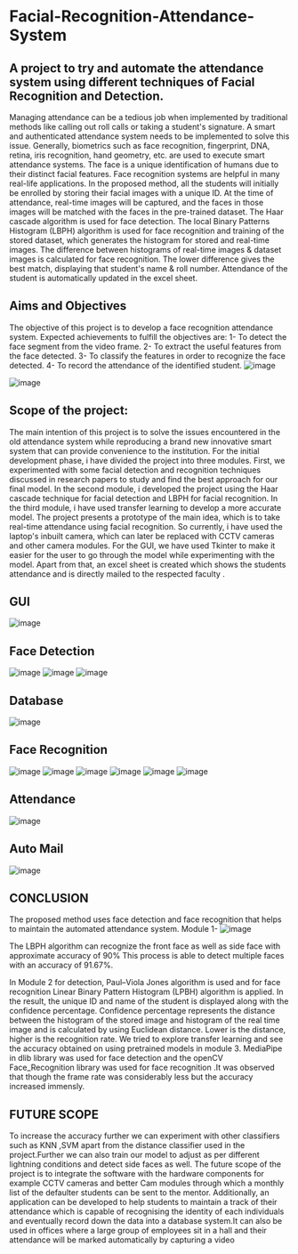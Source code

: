 # Facial-Recognition-Attendance-System
## A project to try and automate the attendance system using different techniques of Facial Recognition and Detection.

Managing attendance can be a tedious job when implemented by traditional 
methods like calling out roll calls or taking a student's signature. A smart and 
authenticated attendance system needs to be implemented to solve this issue. 
Generally, biometrics such as face recognition, fingerprint, DNA, retina, iris 
recognition, hand geometry, etc. are used to execute smart attendance systems. 
The face is a unique identification of humans due to their distinct facial 
features. Face recognition systems are helpful in many real-life applications. 
In the proposed method, all the students will initially be enrolled by storing 
their facial images with a unique ID. At the time of attendance, real-time 
images will be captured, and the faces in those images will be matched with 
the faces in the pre-trained dataset. The Haar cascade algorithm is used for face 
detection. The local Binary Patterns Histogram (LBPH) algorithm is used for 
face recognition and training of the stored dataset, which generates the 
histogram for stored and real-time images. The difference between histograms 
of real-time images & dataset images is calculated for face recognition. The 
lower difference gives the best match, displaying that student's name & roll 
number. Attendance of the student is automatically updated in the excel sheet.


## Aims and Objectives
The objective of this project is to develop a face recognition attendance system. Expected 
achievements to fulfill the objectives are:
1- To detect the face segment from the video frame.
2- To extract the useful features from the face detected.
3- To classify the features in order to recognize the face
detected.
4- To record the attendance of the identified student.
![image](https://user-images.githubusercontent.com/67535635/169953181-d9e3214d-de9d-488a-bad9-9ff5d7a443fc.png)

![image](https://user-images.githubusercontent.com/67535635/169953323-002e2179-22e8-43f2-91db-188f4e27c3d4.png)



## Scope of the project:
The main intention of this project is to solve the issues encountered in the old attendance system 
while reproducing a brand new innovative smart system that can provide convenience to the 
institution.
For the initial development phase, i have divided the project into three 
modules. First, we experimented with some facial detection and recognition 
techniques discussed in research papers to study and find the best approach for 
our final model. In the second module, i developed the project using the Haar 
cascade technique for facial detection and LBPH for facial recognition. In the 
third module, i have used transfer learning to develop a more accurate model. 
The project presents a prototype of the main idea, which is to take real-time 
attendance using facial recognition. So currently, i have used the laptop's 
inbuilt camera, which can later be replaced with CCTV cameras and other camera 
modules. For the GUI, we have used Tkinter to make it easier for the user to go 
through the model while experimenting with the model. 
Apart from that, an excel sheet is created which shows the students attendance and is directly 
mailed to the respected faculty .

## GUI

![image](https://user-images.githubusercontent.com/67535635/169953350-6977d0b3-17e0-46f4-ae99-eabcd42e41f1.png)

## Face Detection
![image](https://user-images.githubusercontent.com/67535635/169953368-a0387b0f-2efc-4bcc-8186-3e89cfa516d3.png)
![image](https://user-images.githubusercontent.com/67535635/169953379-bf822319-a273-4110-b512-dfa37347f7b5.png)
![image](https://user-images.githubusercontent.com/67535635/169953390-81a0b90c-4cf6-4d52-8471-eee78b620e77.png)

## Database
![image](https://user-images.githubusercontent.com/67535635/169954517-7d0b69d2-7115-4c9b-8478-6372b09a004c.png)


## Face Recognition
![image](https://user-images.githubusercontent.com/67535635/169953428-d57e6646-7725-45e4-a67d-260007daf806.png)
![image](https://user-images.githubusercontent.com/67535635/169953572-fec38fd5-7874-4799-8e8b-39a2517c2ded.png)
![image](https://user-images.githubusercontent.com/67535635/169953634-74f7f8ac-9418-4888-8d7a-f5f264ad6737.png)
![image](https://user-images.githubusercontent.com/67535635/169953648-ca37260b-66ff-4a9c-bb76-7445783b48fa.png)
![image](https://user-images.githubusercontent.com/67535635/169953664-bb8611c2-7a37-448d-9199-f5611bda1f5d.png)
![image](https://user-images.githubusercontent.com/67535635/169953670-a2870952-55ed-46ac-ad86-1574bce7fbab.png)

## Attendance

![image](https://user-images.githubusercontent.com/67535635/169953469-9066db7d-dbb6-4fda-a27f-b116fb4f77a7.png)

## Auto Mail
![image](https://user-images.githubusercontent.com/67535635/169954591-16c1620f-4d64-4156-94bc-873a9da4c75c.png)







## CONCLUSION 
The proposed method uses face detection and face recognition that helps to maintain the 
automated attendance system. 
Module 1-
![image](https://user-images.githubusercontent.com/67535635/169953759-492ed478-6064-47dd-b6c0-77ac65a2cd6a.png)
 
                     
The LBPH algorithm can recognize the front face as well as side face with approximate accuracy of 
90% This process is able to detect multiple faces with an accuracy of 91.67%. 

In Module 2 for detection, Paul–Viola Jones algorithm is used and for face recognition Linear Binary 
Pattern Histogram (LPBH) algorithm is applied. In the result, the unique ID and name of the student 
is displayed along with the confidence percentage. Confidence percentage represents the distance 
between the histogram of the stored image and histogram of the real time image and is calculated 
by using Euclidean distance. Lower is the distance, higher is the recognition rate. 
We tried to explore transfer learning and see the accuracy obtained on using pretrained models in 
module 3. MediaPipe in dlib library was used for face detection and the openCV Face_Recognition 
library was used for face recognition .It was observed that though the frame rate was considerably 
less but the accuracy increased immensly. 
## FUTURE SCOPE
To increase the accuracy further we can experiment with other classifiers such as KNN ,SVM apart 
from the distance classifier used in the project.Further we can also train our model to adjust as per 
different lightning conditions and detect side faces as well. 
The future scope of the project is to integrate the software with the hardware components for 
example CCTV cameras and better Cam modules through which a monthly list of the defaulter 
students can be sent to the mentor. Additionally, an application can be developed to help students 
to maintain a track of their attendance which is capable of recognising the identity of each 
individuals and eventually record down the data into a database system.It can also be used in offices 
where a large group of employees sit in a hall and their attendance will be marked automatically by 
capturing a video 
